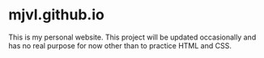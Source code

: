 # mjvl.github.io
This is my personal website. This project will be updated occasionally and has no real purpose for now other than to practice HTML and CSS.
